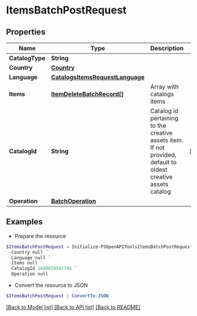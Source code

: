 # ItemsBatchPostRequest
## Properties

Name | Type | Description | Notes
------------ | ------------- | ------------- | -------------
**CatalogType** | **String** |  | 
**Country** | [**Country**](Country.md) |  | 
**Language** | [**CatalogsItemsRequestLanguage**](CatalogsItemsRequestLanguage.md) |  | 
**Items** | [**ItemDeleteBatchRecord[]**](ItemDeleteBatchRecord.md) | Array with catalogs items | 
**CatalogId** | **String** | Catalog id pertaining to the creative assets item. If not provided, default to oldest creative assets catalog | [optional] 
**Operation** | [**BatchOperation**](BatchOperation.md) |  | 

## Examples

- Prepare the resource
```powershell
$ItemsBatchPostRequest = Initialize-PSOpenAPIToolsItemsBatchPostRequest  -CatalogType null `
 -Country null `
 -Language null `
 -Items null `
 -CatalogId 2680059592705 `
 -Operation null
```

- Convert the resource to JSON
```powershell
$ItemsBatchPostRequest | ConvertTo-JSON
```

[[Back to Model list]](../README.md#documentation-for-models) [[Back to API list]](../README.md#documentation-for-api-endpoints) [[Back to README]](../README.md)

